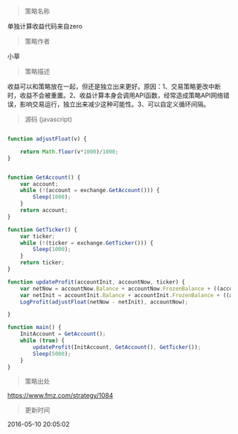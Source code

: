 
> 策略名称

单独计算收益代码来自zero

> 策略作者

小草

> 策略描述

收益可以和策略放在一起，但还是独立出来更好。原因：1、交易策略更改中断时，收益不会被重置。2、收益计算本身会调用API函数，经常造成策略API网络错误，影响交易运行，独立出来减少这种可能性。3、可以自定义循环间隔。



> 源码 (javascript)

``` javascript

function adjustFloat(v) {

    return Math.floor(v*1000)/1000;
}


function GetAccount() {
    var account;
    while (!(account = exchange.GetAccount())) {
        Sleep(1000);
    }
    return account;
}

function GetTicker() {
    var ticker;
    while (!(ticker = exchange.GetTicker())) {
        Sleep(1000);
    }
    return ticker;
}

function updateProfit(accountInit, accountNow, ticker) {
    var netNow = accountNow.Balance + accountNow.FrozenBalance + ((accountNow.Stocks + accountNow.FrozenStocks) * ticker.Buy);
    var netInit = accountInit.Balance + accountInit.FrozenBalance + ((accountInit.Stocks + accountInit.FrozenStocks) * ticker.Buy);
    LogProfit(adjustFloat(netNow - netInit), accountNow);

}

function main() {
    InitAccount = GetAccount(); 
    while (true) {
        updateProfit(InitAccount, GetAccount(), GetTicker());
        Sleep(5000);
    }
}
```

> 策略出处

https://www.fmz.com/strategy/1084

> 更新时间

2016-05-10 20:05:02

